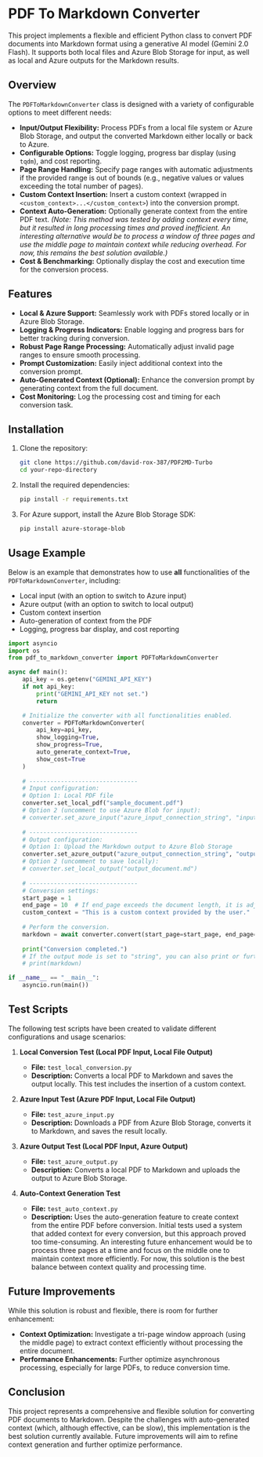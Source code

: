 # PDF To Markdown Converter

This project implements a flexible and efficient Python class to convert PDF documents into Markdown format using a generative AI model (Gemini 2.0 Flash). It supports both local files and Azure Blob Storage for input, as well as local and Azure outputs for the Markdown results.

## Overview

The `PDFToMarkdownConverter` class is designed with a variety of configurable options to meet different needs:
- **Input/Output Flexibility:** Process PDFs from a local file system or Azure Blob Storage, and output the converted Markdown either locally or back to Azure.
- **Configurable Options:** Toggle logging, progress bar display (using `tqdm`), and cost reporting.
- **Page Range Handling:** Specify page ranges with automatic adjustments if the provided range is out of bounds (e.g., negative values or values exceeding the total number of pages).
- **Custom Context Insertion:** Insert a custom context (wrapped in `<custom_context>...</custom_context>`) into the conversion prompt.
- **Context Auto-Generation:** Optionally generate context from the entire PDF text. *(Note: This method was tested by adding context every time, but it resulted in long processing times and proved inefficient. An interesting alternative would be to process a window of three pages and use the middle page to maintain context while reducing overhead. For now, this remains the best solution available.)*
- **Cost & Benchmarking:** Optionally display the cost and execution time for the conversion process.

## Features

- **Local & Azure Support:** Seamlessly work with PDFs stored locally or in Azure Blob Storage.
- **Logging & Progress Indicators:** Enable logging and progress bars for better tracking during conversion.
- **Robust Page Range Processing:** Automatically adjust invalid page ranges to ensure smooth processing.
- **Prompt Customization:** Easily inject additional context into the conversion prompt.
- **Auto-Generated Context (Optional):** Enhance the conversion prompt by generating context from the full document.
- **Cost Monitoring:** Log the processing cost and timing for each conversion task.

## Installation

1. Clone the repository:
   ```bash
   git clone https://github.com/david-rox-387/PDF2MD-Turbo
   cd your-repo-directory
   ```
2. Install the required dependencies:
   ```bash
   pip install -r requirements.txt
   ```
3. For Azure support, install the Azure Blob Storage SDK:
   ```bash
   pip install azure-storage-blob
   ```

## Usage Example

Below is an example that demonstrates how to use **all** functionalities of the `PDFToMarkdownConverter`, including:
- Local input (with an option to switch to Azure input)
- Azure output (with an option to switch to local output)
- Custom context insertion
- Auto-generation of context from the PDF
- Logging, progress bar display, and cost reporting

```python
import asyncio
import os
from pdf_to_markdown_converter import PDFToMarkdownConverter

async def main():
    api_key = os.getenv("GEMINI_API_KEY")
    if not api_key:
        print("GEMINI_API_KEY not set.")
        return

    # Initialize the converter with all functionalities enabled.
    converter = PDFToMarkdownConverter(
        api_key=api_key,
        show_logging=True,
        show_progress=True,
        auto_generate_context=True,
        show_cost=True
    )
    
    # -------------------------------
    # Input configuration:
    # Option 1: Local PDF file
    converter.set_local_pdf("sample_document.pdf")
    # Option 2 (uncomment to use Azure Blob for input):
    # converter.set_azure_input("azure_input_connection_string", "input_container", "sample_document.pdf")
    
    # -------------------------------
    # Output configuration:
    # Option 1: Upload the Markdown output to Azure Blob Storage
    converter.set_azure_output("azure_output_connection_string", "output_container", "output_document.md")
    # Option 2 (uncomment to save locally):
    # converter.set_local_output("output_document.md")
    
    # -------------------------------
    # Conversion settings:
    start_page = 1
    end_page = 10  # If end_page exceeds the document length, it is adjusted automatically.
    custom_context = "This is a custom context provided by the user."
    
    # Perform the conversion.
    markdown = await converter.convert(start_page=start_page, end_page=end_page, custom_context=custom_context)
    
    print("Conversion completed.")
    # If the output mode is set to "string", you can also print or further process the 'markdown' variable.
    # print(markdown)

if __name__ == "__main__":
    asyncio.run(main())
```

## Test Scripts

The following test scripts have been created to validate different configurations and usage scenarios:

1. **Local Conversion Test (Local PDF Input, Local File Output)**
   - **File:** `test_local_conversion.py`
   - **Description:** Converts a local PDF to Markdown and saves the output locally. This test includes the insertion of a custom context.

2. **Azure Input Test (Azure PDF Input, Local File Output)**
   - **File:** `test_azure_input.py`
   - **Description:** Downloads a PDF from Azure Blob Storage, converts it to Markdown, and saves the result locally.

3. **Azure Output Test (Local PDF Input, Azure Output)**
   - **File:** `test_azure_output.py`
   - **Description:** Converts a local PDF to Markdown and uploads the output to Azure Blob Storage.

4. **Auto-Context Generation Test**
   - **File:** `test_auto_context.py`
   - **Description:** Uses the auto-generation feature to create context from the entire PDF before conversion. Initial tests used a system that added context for every conversion, but this approach proved too time-consuming. An interesting future enhancement would be to process three pages at a time and focus on the middle one to maintain context more efficiently. For now, this solution is the best balance between context quality and processing time.

## Future Improvements

While this solution is robust and flexible, there is room for further enhancement:
- **Context Optimization:** Investigate a tri-page window approach (using the middle page) to extract context efficiently without processing the entire document.
- **Performance Enhancements:** Further optimize asynchronous processing, especially for large PDFs, to reduce conversion time.

## Conclusion

This project represents a comprehensive and flexible solution for converting PDF documents to Markdown. Despite the challenges with auto-generated context (which, although effective, can be slow), this implementation is the best solution currently available. Future improvements will aim to refine context generation and further optimize performance.

